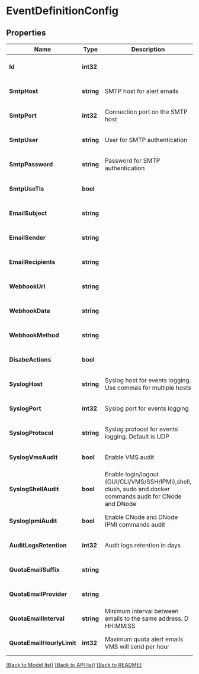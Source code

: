 # EventDefinitionConfig

## Properties
Name | Type | Description | Notes
------------ | ------------- | ------------- | -------------
**Id** | **int32** |  | [optional] [default to null]
**SmtpHost** | **string** | SMTP host for alert emails | [optional] [default to null]
**SmtpPort** | **int32** | Connection port on the SMTP host | [optional] [default to null]
**SmtpUser** | **string** | User for SMTP authentication | [optional] [default to null]
**SmtpPassword** | **string** | Password for SMTP authentication | [optional] [default to null]
**SmtpUseTls** | **bool** |  | [optional] [default to null]
**EmailSubject** | **string** |  | [optional] [default to null]
**EmailSender** | **string** |  | [optional] [default to null]
**EmailRecipients** | **string** |  | [optional] [default to null]
**WebhookUrl** | **string** |  | [optional] [default to null]
**WebhookData** | **string** |  | [optional] [default to null]
**WebhookMethod** | **string** |  | [optional] [default to null]
**DisabeActions** | **bool** |  | [optional] [default to null]
**SyslogHost** | **string** | Syslog host for events logging. Use commas for multiple hosts | [optional] [default to null]
**SyslogPort** | **int32** | Syslog port for events logging | [optional] [default to null]
**SyslogProtocol** | **string** | Syslog protocol for events logging. Default is UDP | [optional] [default to null]
**SyslogVmsAudit** | **bool** | Enable VMS audit | [optional] [default to null]
**SyslogShellAudit** | **bool** | Enable login/logout (GUI/CLI/VMS/SSH/IPMI),shell, clush, sudo and docker commands audit for CNode and DNode | [optional] [default to null]
**SyslogIpmiAudit** | **bool** | Enable CNode and DNode IPMI commands audit | [optional] [default to null]
**AuditLogsRetention** | **int32** | Audit logs retention in days | [optional] [default to null]
**QuotaEmailSuffix** | **string** |  | [optional] [default to null]
**QuotaEmailProvider** | **string** |  | [optional] [default to null]
**QuotaEmailInterval** | **string** | Minimum interval between emails to the same address. D HH:MM:SS | [optional] [default to null]
**QuotaEmailHourlyLimit** | **int32** | Maximum quota alert emails VMS will send per hour | [optional] [default to null]

[[Back to Model list]](../README.md#documentation-for-models) [[Back to API list]](../README.md#documentation-for-api-endpoints) [[Back to README]](../README.md)


